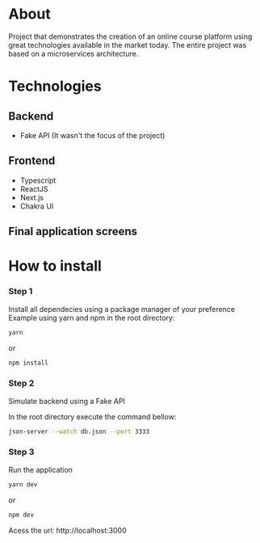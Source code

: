 # About
Project that demonstrates the creation of an online course platform using great technologies available in the market today. The entire project was based on a microservices architecture.

# Technologies

## Backend
- Fake API (It wasn't the focus of the project)

## Frontend
- Typescript
- ReactJS
- Next.js
- Chakra UI

## Final application screens



# How to install

### Step 1
Install all dependecies using a package manager of your preference
Example using yarn and npm in the root directory:

```bash
yarn
```

or

```bash
npm install
```

### Step 2
Simulate backend using a Fake API

In the root directory execute the command bellow:
```bash
json-server --watch db.json --port 3333
```

### Step 3
Run the application

```bash
yarn dev
```

or

```bash
npm dev
```

Acess the url: http://localhost:3000


